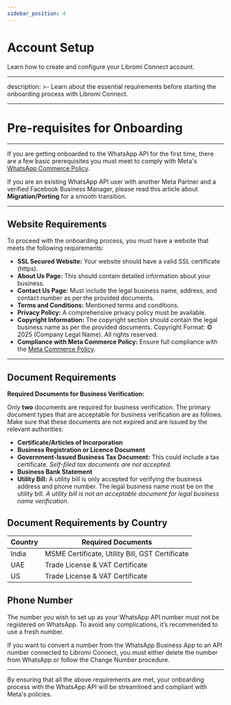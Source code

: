 ```yaml
---
sidebar_position: 4
---
```


# Account Setup

Learn how to create and configure your Libromi Connect account.

---

description: >-
Learn about the essential requirements before starting the onboarding process
with Libromi Connect.

---

# Pre-requisites for Onboarding

---

If you are getting onboarded to the WhatsApp API for the first time, there are a few basic prerequisites you must meet to comply with Meta's [WhatsApp Commerce Policy](https://business.whatsapp.com/policy).

If you are an existing WhatsApp API user with another Meta Partner and a verified Facebook Business Manager, please read this article about **Migration/Porting** for a smooth transition.

---

## Website Requirements

To proceed with the onboarding process, you must have a website that meets the following requirements:

- **SSL Secured Website:** Your website should have a valid SSL certificate (https).
- **About Us Page:** This should contain detailed information about your business.
- **Contact Us Page:** Must include the legal business name, address, and contact number as per the provided documents.
- **Terms and Conditions:** Mentioned terms and conditions.
- **Privacy Policy:** A comprehensive privacy policy must be available.
- **Copyright Information:** The copyright section should contain the legal business name as per the provided documents. Copyright Format: © 2025 (Company Legal Name). All rights reserved.
- **Compliance with Meta Commerce Policy:** Ensure full compliance with the [Meta Commerce Policy](https://business.whatsapp.com/policy).

---

## Document Requirements

**Required Documents for Business Verification:**

Only **two** documents are required for business verification. The primary document types that are acceptable for business verification are as follows. Make sure that these documents are not expired and are issued by the relevant authorities:

- **Certificate/Articles of Incorporation**
- **Business Registration or Licence Document**
- **Government-Issued Business Tax Document:** This could include a tax certificate. _Self-filed tax documents are not accepted._
- **Business Bank Statement**
- **Utility Bill:** A utility bill is only accepted for verifying the business address and phone number. The legal business name must be on the utility bill. _A utility bill is not an acceptable document for legal business name verification._

## **Document Requirements by Country**

| **Country** | **Required Documents**                          |
| ----------- | ----------------------------------------------- |
| India       | MSME Certificate, Utility Bill, GST Certificate |
| UAE         | Trade License & VAT Certificate                 |
| US          | Trade License & VAT Certificate                 |

## Phone Number

The number you wish to set up as your WhatsApp API number must not be registered on WhatsApp. To avoid any complications, it’s recommended to use a fresh number.&#x20;

If you want to convert a number from the WhatsApp Business App to an API number connected to Libromi Connect, you must either delete the number from WhatsApp or follow the Change Number procedure.

---

By ensuring that all the above requirements are met, your onboarding process with the WhatsApp API will be streamlined and compliant with Meta's policies.
